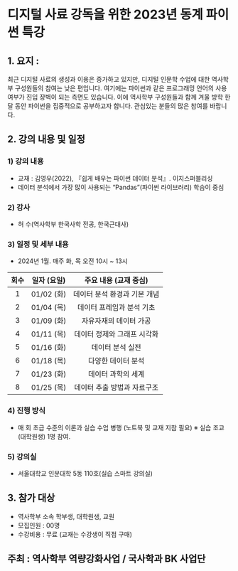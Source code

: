 

# 디지털 사료 강독을 위한 2023년 동계 파이썬 특강

## 1. 요지 : 
최근 디지털 사료의 생성과 이용은 증가하고 있지만, 디지털 인문학 수업에 대한 역사학부 구성원들의 참여는 낮은 편입니다. 여기에는 파이썬과 같은 프로그래밍 언어의 사용 여부가 진입 장벽이 되는 측면도 있습니다. 이에 역사학부 구성원들과 함께 겨울 방학 한 달 동안 파이썬을 집중적으로 공부하고자 합니다. 관심있는 분들의 많은 참여를 바랍니다.

## 2. 강의 내용 및 일정
### 1) 강의 내용
 - 교재 : 김영우(2022), 『쉽게 배우는 파이썬 데이터 분석』. 이지스퍼블리싱
 - 데이터 분석에서 가장 많이 사용되는 “Pandas”(파이썬 라이브러리) 학습이 중심
### 2) 강사
 - 허 수(역사학부 한국사학 전공, 한국근대사)
### 3) 일정 및 세부 내용
 - 2024년 1월. 매주 화, 목 오전 10시 ~ 13시
   
|회수|일자 (요일)|주요 내용 (교재 중심)|
|:---:|:---:|:---:|
|1|01/02 (화)|데이터 분석 환경과 기본 개념|
|2|01/04 (목)|데이터 프레임과 분석 기초|
|3|01/09 (화)|자유자재의 데이터 가공|
|4|01/11 (목)|데이터 정제와 그래프 시각화|
|5|01/16 (화)|데이터 분석 실전|
|6|01/18 (목)|다양한 데이터 분석|
|7|01/23 (화)|데이터 과학의 세계|
|8|01/25 (목)|데이터 추출 방법과 자료구조|

### 4) 진행 방식
 - 매 회 초급 수준의 이론과 실습 수업 병행 (노트북 및 교재 지참 필요)
   ※ 실습 조교(대학원생) 1명 참여.
### 5) 강의실
 - 서울대학교 인문대학 5동 110호(실습 스마트 강의실)

## 3. 참가 대상
 - 역사학부 소속 학부생, 대학원생, 교원
 - 모집인원 : 00명
 - 수강비용 : 무료 (교재는 수강생이 직접 구매)


## 주최 : 역사학부 역량강화사업 / 국사학과 BK 사업단 
